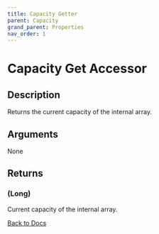 ```yaml
---
title: Capacity Getter
parent: Capacity
grand_parent: Properties
nav_order: 1
---
```


# Capacity Get Accessor 

## Description
Returns the current capacity of the internal array.
## Arguments
None
## Returns
### (Long)
Current capacity of the internal array.

[Back to Docs](https://senipah.github.io/VBA-Better-Array/)
